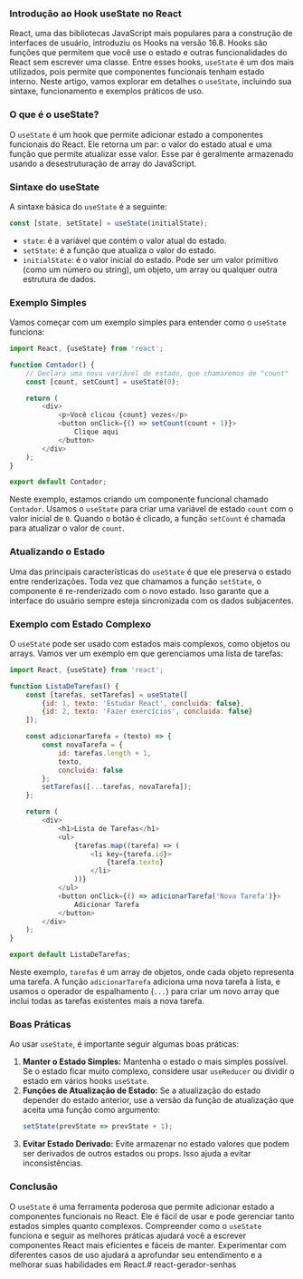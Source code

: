 ### Introdução ao Hook useState no React

React, uma das bibliotecas JavaScript mais populares para a construção de interfaces de usuário, introduziu os Hooks na
versão 16.8. Hooks são funções que permitem que você use o estado e outras funcionalidades do React sem escrever uma
classe. Entre esses hooks, `useState` é um dos mais utilizados, pois permite que componentes funcionais tenham estado
interno. Neste artigo, vamos explorar em detalhes o `useState`, incluindo sua sintaxe, funcionamento e exemplos práticos
de uso.

### O que é o useState?

O `useState` é um hook que permite adicionar estado a componentes funcionais do React. Ele retorna um par: o valor do
estado atual e uma função que permite atualizar esse valor. Esse par é geralmente armazenado usando a desestruturação de
array do JavaScript.

### Sintaxe do useState

A sintaxe básica do `useState` é a seguinte:

```javascript
const [state, setState] = useState(initialState);
```

- `state`: é a variável que contém o valor atual do estado.
- `setState`: é a função que atualiza o valor do estado.
- `initialState`: é o valor inicial do estado. Pode ser um valor primitivo (como um número ou string), um objeto, um
  array ou qualquer outra estrutura de dados.

### Exemplo Simples

Vamos começar com um exemplo simples para entender como o `useState` funciona:

```javascript
import React, {useState} from 'react';

function Contador() {
    // Declara uma nova variável de estado, que chamaremos de "count"
    const [count, setCount] = useState(0);

    return (
        <div>
            <p>Você clicou {count} vezes</p>
            <button onClick={() => setCount(count + 1)}>
                Clique aqui
            </button>
        </div>
    );
}

export default Contador;
```

Neste exemplo, estamos criando um componente funcional chamado `Contador`. Usamos o `useState` para criar uma variável
de estado `count` com o valor inicial de `0`. Quando o botão é clicado, a função `setCount` é chamada para atualizar o
valor de `count`.

### Atualizando o Estado

Uma das principais características do `useState` é que ele preserva o estado entre renderizações. Toda vez que chamamos
a função `setState`, o componente é re-renderizado com o novo estado. Isso garante que a interface do usuário sempre
esteja sincronizada com os dados subjacentes.

### Exemplo com Estado Complexo

O `useState` pode ser usado com estados mais complexos, como objetos ou arrays. Vamos ver um exemplo em que gerenciamos
uma lista de tarefas:

```javascript
import React, {useState} from 'react';

function ListaDeTarefas() {
    const [tarefas, setTarefas] = useState([
        {id: 1, texto: 'Estudar React', concluida: false},
        {id: 2, texto: 'Fazer exercícios', concluida: false}
    ]);

    const adicionarTarefa = (texto) => {
        const novaTarefa = {
            id: tarefas.length + 1,
            texto,
            concluida: false
        };
        setTarefas([...tarefas, novaTarefa]);
    };

    return (
        <div>
            <h1>Lista de Tarefas</h1>
            <ul>
                {tarefas.map((tarefa) => (
                    <li key={tarefa.id}>
                        {tarefa.texto}
                    </li>
                ))}
            </ul>
            <button onClick={() => adicionarTarefa('Nova Tarefa')}>
                Adicionar Tarefa
            </button>
        </div>
    );
}

export default ListaDeTarefas;
```

Neste exemplo, `tarefas` é um array de objetos, onde cada objeto representa uma tarefa. A função `adicionarTarefa`
adiciona uma nova tarefa à lista, e usamos o operador de espalhamento (`...`) para criar um novo array que inclui todas
as tarefas existentes mais a nova tarefa.

### Boas Práticas

Ao usar `useState`, é importante seguir algumas boas práticas:

1. **Manter o Estado Simples:** Mantenha o estado o mais simples possível. Se o estado ficar muito complexo, considere
   usar `useReducer` ou dividir o estado em vários hooks `useState`.
2. **Funções de Atualização de Estado:** Se a atualização do estado depender do estado anterior, use a versão da função
   de atualização que aceita uma função como argumento:
   ```javascript
   setState(prevState => prevState + 1);
   ```
3. **Evitar Estado Derivado:** Evite armazenar no estado valores que podem ser derivados de outros estados ou props.
   Isso ajuda a evitar inconsistências.

### Conclusão

O `useState` é uma ferramenta poderosa que permite adicionar estado a componentes funcionais no React. Ele é fácil de
usar e pode gerenciar tanto estados simples quanto complexos. Compreender como o `useState` funciona e seguir as
melhores práticas ajudará você a escrever componentes React mais eficientes e fáceis de manter. Experimentar com
diferentes casos de uso ajudará a aprofundar seu entendimento e a melhorar suas habilidades em React.#   r e a c t - g e r a d o r - s e n h a s  
 